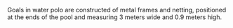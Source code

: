 Goals in water polo are constructed of metal frames and netting, positioned at the ends of the pool and measuring 3 meters wide and 0.9 meters high.
